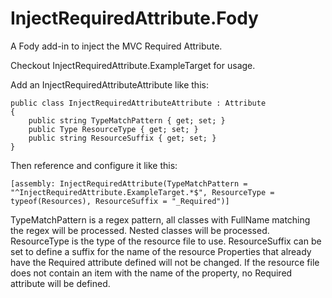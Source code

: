 # InjectRequiredAttribute.Fody
A Fody add-in to inject the MVC Required Attribute.

Checkout InjectRequiredAttribute.ExampleTarget for usage.

Add an InjectRequiredAttributeAttribute like this:

	public class InjectRequiredAttributeAttribute : Attribute
    {
        public string TypeMatchPattern { get; set; }
        public Type ResourceType { get; set; }
        public string ResourceSuffix { get; set; }
    }

Then reference and configure it like this:

	[assembly: InjectRequiredAttribute(TypeMatchPattern = "^InjectRequiredAttribute.ExampleTarget.*$", ResourceType = typeof(Resources), ResourceSuffix = "_Required")]

TypeMatchPattern is a regex pattern, all classes with FullName matching the regex will be processed.
Nested classes will be processed.
ResourceType is the type of the resource file to use.
ResourceSuffix can be set to define a suffix for the name of the resource
Properties that already have the Required attribute defined will not be changed.
If the resource file does not contain an item with the name of the property, no Required attribute will be defined.